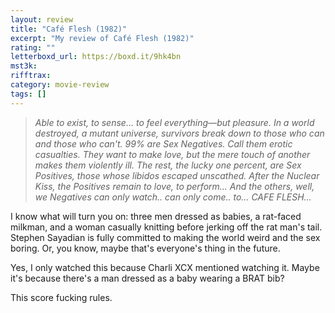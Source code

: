 ```yaml
---
layout: review
title: "Café Flesh (1982)"
excerpt: "My review of Café Flesh (1982)"
rating: ""
letterboxd_url: https://boxd.it/9hk4bn
mst3k:
rifftrax:
category: movie-review
tags: []
---
```


<blockquote><i>Able to exist, to sense… to feel everything—but pleasure. In a world destroyed, a mutant universe, survivors break down to those who can and those who can't. 99% are Sex Negatives. Call them erotic casualties. They want to make love, but the mere touch of another makes them violently ill. The rest, the lucky one percent, are Sex Positives, those whose libidos escaped unscathed. After the Nuclear Kiss, the Positives remain to love, to perform… And the others, well, we Negatives can only watch.. can only come.. to… CAFE FLESH…</i></blockquote>

I know what will turn you on: three men dressed as babies, a rat-faced milkman, and a woman casually knitting before jerking off the rat man's tail. Stephen Sayadian is fully committed to making the world weird and the sex boring. Or, you know, maybe that's everyone's thing in the future.

Yes, I only watched this because Charli XCX mentioned watching it. Maybe it's because there's a man dressed as a baby wearing a BRAT bib?

This score fucking rules.
